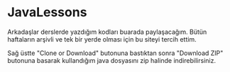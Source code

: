 # JavaLessons
Arkadaşlar derslerde yazdığım kodları buarada paylaşacağım. Bütün haftaların arşivli ve tek bir yerde olması için bu siteyi tercih ettim.

Sağ üstte "Clone or Download" butonuna bastıktan sonra "Download ZIP" butonuna basarak kullandığım java dosyasını zip halinde indirebilirsiniz.
